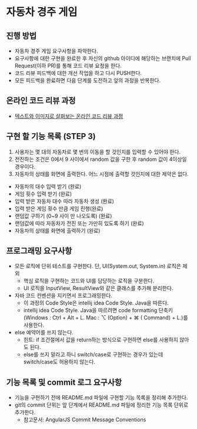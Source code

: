 # 자동차 경주 게임

## 진행 방법

* 자동차 경주 게임 요구사항을 파악한다.
* 요구사항에 대한 구현을 완료한 후 자신의 github 아이디에 해당하는 브랜치에 Pull Request(이하 PR)를 통해 코드 리뷰 요청을 한다.
* 코드 리뷰 피드백에 대한 개선 작업을 하고 다시 PUSH한다.
* 모든 피드백을 완료하면 다음 단계를 도전하고 앞의 과정을 반복한다.

## 온라인 코드 리뷰 과정

* [텍스트와 이미지로 살펴보는 온라인 코드 리뷰 과정](https://github.com/next-step/nextstep-docs/tree/master/codereview)

## 구현 할 기능 목록 (STEP 3)

1. 사용자는 몇 대의 자동차로 몇 번의 이동을 할 것인지를 입력할 수 있어야 한다.
2. 전진하는 조건은 0에서 9 사이에서 random 값을 구한 후 random 값이 4이상일 경우이다.
3. 자동차의 상태를 화면에 출력한다. 어느 시점에 출력할 것인지에 대한 제약은 없다.

* 자동차의 대수 입력 받기 (완료)
* 게임 횟수 입력 받기 (완료)
* 입력 받은 자동차 대수 따라 자동차 생성 (완료)
* 입력 받은 게임 횟수 만큼 게임 진행(완료)
* 랜덤값 구하기 (0~9 사이 만 나오도록) (완료)
* 랜덤값에 따라 자동차가 전진 또는 가만히 있도록 하기 (완료)
* 자동차의 상태를 화면에 출력하기 (완료)

## 프로그래밍 요구사항

* 모든 로직에 단위 테스트를 구현한다. 단, UI(System.out, System.in) 로직은 제외
    * 핵심 로직을 구현하는 코드와 UI를 담당하는 로직을 구분한다.
    * UI 로직을 InputView, ResultView와 같은 클래스를 추가해 분리한다.
* 자바 코드 컨벤션을 지키면서 프로그래밍한다.
    * 이 과정의 Code Style은 intellij idea Code Style. Java을 따른다.
    * intellij idea Code Style. Java을 따르려면 code formatting 단축키(Windows : Ctrl + Alt + L. Mac : ⌥ (Option) + ⌘ (
      Command) + L.)를 사용한다.
* else 예약어를 쓰지 않는다.
    * 힌트: if 조건절에서 값을 return하는 방식으로 구현하면 else를 사용하지 않아도 된다.
    * else를 쓰지 말라고 하니 switch/case로 구현하는 경우가 있는데 switch/case도 허용하지 않는다.

## 기능 목록 및 commit 로그 요구사항

* 기능을 구현하기 전에 README.md 파일에 구현할 기능 목록을 정리해 추가한다.
* git의 commit 단위는 앞 단계에서 README.md 파일에 정리한 기능 목록 단위로 추가한다.
    * 참고문서: AngularJS Commit Message Conventions